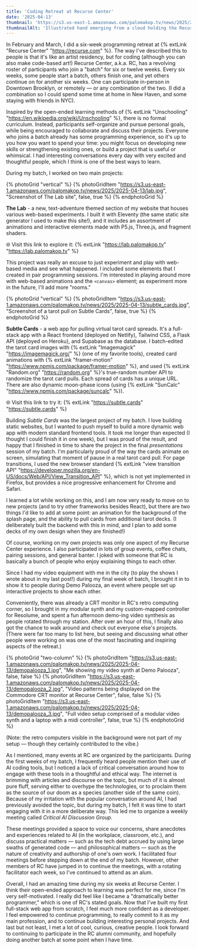 ```yaml
---
title: 'Coding Retreat at Recurse Center'
date: '2025-04-13'
thumbnail: 'https://s3.us-east-1.amazonaws.com/palomakop.tv/news/2025/2025-04-13/recurse_tarot.png'
thumbnailAlt: 'Illustrated hand emerging from a cloud holding the Recurse Center logo of a pixel-art computer'
---
```


In February and March, I did a six-week programming retreat at {% extLink "Recurse Center" "https://recurse.com" %}. The way I've described this to people is that it's like an artist residency, but for coding (although you can also make code-based art!) Recurse Center, a.k.a. RC, has a revolving roster of participants who join a "batch" for six or twelve weeks. Every six weeks, some people start a batch, others finish one, and yet others continue on for another six weeks. One can participate in-person in Downtown Brooklyn, or remotely — or any combination of the two. (I did a combination so I could spend some time at home in New Haven, and some staying with friends in NYC).

Inspired by the open-ended learning methods of {% extLink "Unschooling" "https://en.wikipedia.org/wiki/Unschooling" %}, there is no formal curriculum. Instead, participants self-organize and pursue personal goals, while being encouraged to collaborate and discuss their projects. Everyone who joins a batch already has some programming experience, so it's up to you how you want to spend your time: you might focus on developing new skills or strengthening existing ones, or build a project that is useful or whimsical. I had interesting conversations every day with very excited and thoughtful people, which I think is one of the best ways to learn.

During my batch, I worked on two main projects:

{% photoGrid "vertical" %}
{% photoGridItem "https://s3.us-east-1.amazonaws.com/palomakop.tv/news/2025/2025-04-13/lab.jpg", "Screenshot of The Lab site", false, true %}
{% endphotoGrid %}

**The Lab** - a new, text-adventure themed section of my website that houses various web-based experiments. I built it with Eleventy (the same static site generator I used to make this site!), and it includes an assortment of animations and interactive elements made with P5.js, Three.js, and fragment shaders.

🌐 Visit this link to explore it: {% extLink "https://lab.palomakop.tv" "https://lab.palomakop.tv" %}

This project was really an excuse to just experiment and play with web-based media and see what happened. I included some elements that I created in pair programming sessions. I'm interested in playing around more with web-based animations and the `<canvas>` element; as experiment more in the future, I'll add more "rooms."

{% photoGrid "vertical" %}
{% photoGridItem "https://s3.us-east-1.amazonaws.com/palomakop.tv/news/2025/2025-04-13/subtle_cards.jpg", "Screenshot of a tarot pull on Subtle Cards", false, true %}
{% endphotoGrid %}

**Subtle Cards** - a web app for pulling virtual tarot card spreads. It's a full-stack app with a React frontend (deployed on Netlify), Tailwind CSS, a Flask API (deployed on Heroku), and Supabase as the database. I batch-edited the tarot card images with {% extLink "Imagemagick" "https://imagemagick.org/" %} (one of my favorite tools), created card animations with {% extLink "framer-motion" "https://www.npmjs.com/package/framer-motion" %}, and used {% extLink "Random.org" "https://random.org" %}'s true-random number API to randomize the tarot card pulls. Each spread of cards has a unique URL. There are also dynamic moon-phase icons (using {% extLink "SunCalc" "https://www.npmjs.com/package/suncalc" %}).

🌐 Visit this link to try it: {% extLink "https://subtle.cards" "https://subtle.cards" %}

Building *Subtle Cards* was the largest project of my batch. I love building static websites, but I wanted to push myself to build a more dynamic web app with modern standard frontend tools. It took me longer than expected (I thought I could finish it in one week), but I was proud of the result, and happy that I finished in time to share the project in the final *presentations* session of my batch. I'm particularly proud of the way the cards animate on screen, simulating that moment of pause in a real tarot card pull. For page transitions, I used the new browser standard {% extLink "view transition API" "https://developer.mozilla.org/en-US/docs/Web/API/View_Transition_API" %}, which is not yet implemented in Firefox, but provides a nice progressive enhancement for Chrome and Safari.

I learned a lot while working on this, and I am now very ready to move on to new projects (and to try other frameworks besides React), but there are two things I'd like to add at some point: an animation for the background of the splash page, and the ability to pull cards from additional tarot decks. (I deliberately built the backend with this in mind, and I plan to add some decks of my own design when they are finished!)

Of course, working on my own projects was only one aspect of my Recurse Center experience. I also participated in lots of group events, coffee chats, pairing sessions, and general banter. I joked with someone that RC is basically a bunch of people who enjoy explaining things to each other.

Since I had my video equipment with me in the city (to play the shows I wrote about in my last post!) during my final week of batch, I brought it in to show it to people during Demo Palooza, an event where people set up interactive projects to show each other.

Conveniently, there was already a CRT monitor in RC's retro computing corner, so I brought in my modular synth and my custom-mapped controller for Resolume, and spent a fun afternoon demo-ing video synthesis as people rotated through my station. After over an hour of this, I finally also got the chance to walk around and check out everyone else's projects. (There were far too many to list here, but seeing and discussing what other people were working on was one of the most fascinating and inspiring aspects of the retreat.)

{% photoGrid "two-column" %}
{% photoGridItem "https://s3.us-east-1.amazonaws.com/palomakop.tv/news/2025/2025-04-13/demopalooza_1.jpg", "Me showing my video synth at Demo Palooza", false, false %}
{% photoGridItem "https://s3.us-east-1.amazonaws.com/palomakop.tv/news/2025/2025-04-13/demopalooza_2.jpg", "Video patterns being displayed on the Commodore CRT monitor at Recurse Center", false, false %}
{% photoGridItem "https://s3.us-east-1.amazonaws.com/palomakop.tv/news/2025/2025-04-13/demopalooza_3.jpg", "Full video setup comprised of a modular video synth and a laptop with a midi controller", false, true %}
{% endphotoGrid %}

(Note: the retro computers visible in the background were not part of my setup — though they certainly contributed to the vibe.)

As I mentioned, many events at RC are organized by the participants. During the first weeks of my batch, I frequently heard people mention their use of AI coding tools, but I noticed a lack of critical conversation around how to engage with these tools in a thoughtful and ethical way. The internet is brimming with articles and discourse on the topic, but much of it is almost pure fluff, serving either to overhype the technologies, or to proclaim them as the source of our doom as a species (another side of the same coin). Because of my irritation with the popular conversation around AI, I had previously avoided the topic, but during my batch, I felt it was time to start engaging with it in a more deliberate way. This led me to organize a weekly meeting called *Critical AI Discussion Group*.

These meetings provided a space to voice our concerns, share anecdotes and experiences related to AI (in the workplace, classroom, etc.), and discuss practical matters — such as the tech debt accrued by using large swaths of generated code — and philosophical matters — such as the nature of creativity and authorship of one's own work. I facilitated four meetings before stepping down at the end of my batch. However, other members of RC have jumped in to continue the meetings, with a rotating facilitator each week, so I've continued to attend as an alum.

Overall, I had an amazing time during my six weeks at Recurse Center. I think their open-ended approach to learning was perfect for me, since I'm very self-motivated. I really did feel like I became a "dramatically better programmer," which is one of RC's stated goals. Now that I've built my first full-stack web app from scratch, I feel much more confident as a developer. I feel empowered to continue programming, to really commit to it as my main profession, and to continue building interesting personal projects. And last but not least, I met a lot of cool, curious, creative people. I look forward to continuing to participate in the RC alumni community, and hopefully doing another batch at some point when I have time.
